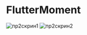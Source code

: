 # FlutterMoment
![пр2скрин1](https://github.com/user-attachments/assets/c5fb2b17-c082-4c9c-9d59-40f0a36a7fd1)
![пр2скрин2](https://github.com/user-attachments/assets/9ab283bf-c1f5-4204-9058-99b6e93afd73)
